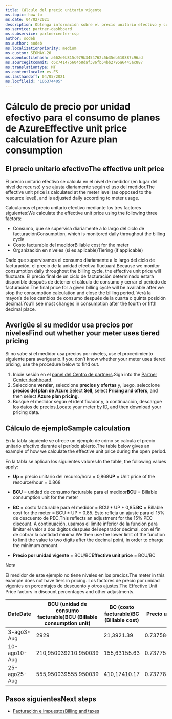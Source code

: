 ```yaml
---
title: Cálculo del precio unitario vigente
ms.topic: how-to
ms.date: 04/02/2021
description: Obtenga información sobre el precio unitario efectivo y cómo se calcula. En este artículo también se incluye un cálculo de ejemplo.
ms.service: partner-dashboard
ms.subservice: partnercenter-csp
author: sodeb
ms.author: sodeb
ms.localizationpriority: medium
ms.custom: SEOMAY.20
ms.openlocfilehash: a662e0b815c979b3454762c5b35eb510887c96ad
ms.sourcegitcommit: c6c741475604b8daf386fb54bb2795a6445ac887
ms.translationtype: MT
ms.contentlocale: es-ES
ms.lasthandoff: 04/05/2021
ms.locfileid: "106374405"
---
```

# <a name="effective-unit-price-calculation-for-azure-plan-consumption"></a><span data-ttu-id="b25af-104">Cálculo de precio por unidad efectivo para el consumo de planes de Azure</span><span class="sxs-lookup"><span data-stu-id="b25af-104">Effective unit price calculation for Azure plan consumption</span></span>

## <a name="the-effective-unit-price"></a><span data-ttu-id="b25af-105">El precio unitario efectivo</span><span class="sxs-lookup"><span data-stu-id="b25af-105">The effective unit price</span></span>

<span data-ttu-id="b25af-106">El precio unitario efectivo se calcula en el nivel de medidor (en lugar del nivel de recurso) y se ajusta diariamente según el uso del medidor.</span><span class="sxs-lookup"><span data-stu-id="b25af-106">The effective unit price is calculated at the meter level (as opposed to the resource level), and is adjusted daily according to meter usage.</span></span>

<span data-ttu-id="b25af-107">Calculamos el precio unitario efectivo mediante los tres factores siguientes:</span><span class="sxs-lookup"><span data-stu-id="b25af-107">We calculate the effective unit price using the following three factors:</span></span>

- <span data-ttu-id="b25af-108">Consumo, que se supervisa diariamente a lo largo del ciclo de facturación</span><span class="sxs-lookup"><span data-stu-id="b25af-108">Consumption, which is monitored daily throughout the billing cycle</span></span>
- <span data-ttu-id="b25af-109">Costo facturable del medidor</span><span class="sxs-lookup"><span data-stu-id="b25af-109">Billable cost for the meter</span></span>
- <span data-ttu-id="b25af-110">Organización en niveles (si es aplicable)</span><span class="sxs-lookup"><span data-stu-id="b25af-110">Tiering (if applicable)</span></span>

<span data-ttu-id="b25af-111">Dado que supervisamos el consumo diariamente a lo largo del ciclo de facturación, el precio de la unidad efectiva fluctuará.</span><span class="sxs-lookup"><span data-stu-id="b25af-111">Because we monitor consumption daily throughout the billing cycle, the effective unit price will fluctuate.</span></span> <span data-ttu-id="b25af-112">El precio final de un ciclo de facturación determinado estará disponible después de detener el cálculo de consumo y cerrar el período de facturación.</span><span class="sxs-lookup"><span data-stu-id="b25af-112">The final price for a given billing cycle will be available after we stop the consumption calculation and close the billing period.</span></span> <span data-ttu-id="b25af-113">Verá la mayoría de los cambios de consumo después de la cuarta o quinta posición decimal.</span><span class="sxs-lookup"><span data-stu-id="b25af-113">You’ll see most changes in consumption after the fourth or fifth decimal place.</span></span>

## <a name="find-out-whether-your-meter-uses-tiered-pricing"></a><span data-ttu-id="b25af-114">Averigüe si su medidor usa precios por niveles</span><span class="sxs-lookup"><span data-stu-id="b25af-114">Find out whether your meter uses tiered pricing</span></span>

<span data-ttu-id="b25af-115">Si no sabe si el medidor usa precios por niveles, use el procedimiento siguiente para averiguarlo.</span><span class="sxs-lookup"><span data-stu-id="b25af-115">If you don’t know whether your meter uses tiered pricing, use the procedure below to find out.</span></span> 

1. <span data-ttu-id="b25af-116">Inicie sesión en el [panel del Centro de partners](https://partner.microsoft.com/dashboard/).</span><span class="sxs-lookup"><span data-stu-id="b25af-116">Sign into the [Partner Center dashboard](https://partner.microsoft.com/dashboard/).</span></span>
2. <span data-ttu-id="b25af-117">Seleccione **vender**, seleccione **precios y ofertas** y, luego, seleccione **precios del plan de Azure**.</span><span class="sxs-lookup"><span data-stu-id="b25af-117">Select **Sell**, select **Pricing and offers**, and then select **Azure plan pricing**.</span></span>
3. <span data-ttu-id="b25af-118">Busque el medidor según el identificador y, a continuación, descargue los datos de precios.</span><span class="sxs-lookup"><span data-stu-id="b25af-118">Locate your meter by ID, and then download your pricing data.</span></span> 

## <a name="sample-calculation"></a><span data-ttu-id="b25af-119">Cálculo de ejemplo</span><span class="sxs-lookup"><span data-stu-id="b25af-119">Sample calculation</span></span>

<span data-ttu-id="b25af-120">En la tabla siguiente se ofrece un ejemplo de cómo se calcula el precio unitario efectivo durante el período abierto.</span><span class="sxs-lookup"><span data-stu-id="b25af-120">The table below gives an example of how we calculate the effective unit price during the open period.</span></span>

<span data-ttu-id="b25af-121">En la tabla se aplican los siguientes valores:</span><span class="sxs-lookup"><span data-stu-id="b25af-121">In the table, the following values apply:</span></span> 

- <span data-ttu-id="b25af-122">**Up** = precio unitario del recurso/hora = 0,868</span><span class="sxs-lookup"><span data-stu-id="b25af-122">**UP** = Unit price of the resource/hour = 0.868</span></span>

- <span data-ttu-id="b25af-123">**BCU** = unidad de consumo facturable para el medidor</span><span class="sxs-lookup"><span data-stu-id="b25af-123">**BCU** = Billable consumption unit for the meter</span></span>

- <span data-ttu-id="b25af-124">**BC** = costo facturable para el medidor = BCU \* UP \* 0,85.</span><span class="sxs-lookup"><span data-stu-id="b25af-124">**BC** = Billable cost for the meter = BCU \* UP \* 0.85.</span></span> <span data-ttu-id="b25af-125">Esto refleja un ajuste para el 15% de descuento de PEC.</span><span class="sxs-lookup"><span data-stu-id="b25af-125">This reflects an adjustment for the 15% PEC discount.</span></span> <span data-ttu-id="b25af-126">A continuación, usamos el límite inferior de la función para limitar el valor a dos dígitos después del separador decimal, con el fin de cobrar la cantidad mínima.</span><span class="sxs-lookup"><span data-stu-id="b25af-126">We then use the lower limit of the function to limit the value to two digits after the decimal point, in order to charge the minimum amount.</span></span> 

- <span data-ttu-id="b25af-127">**Precio por unidad vigente** = BCU/BC</span><span class="sxs-lookup"><span data-stu-id="b25af-127">**Effective unit price** = BCU/BC</span></span>

>[!NOTE]
><span data-ttu-id="b25af-128">El medidor de este ejemplo no tiene niveles en los precios.</span><span class="sxs-lookup"><span data-stu-id="b25af-128">The meter in this example does not have tiers in pricing.</span></span> <span data-ttu-id="b25af-129">Los factores de precio por unidad vigentes en porcentajes de descuento y otros ajustes.</span><span class="sxs-lookup"><span data-stu-id="b25af-129">The Effective Unit Price factors in discount percentages and other adjustments.</span></span>

| <span data-ttu-id="b25af-130">Date</span><span class="sxs-lookup"><span data-stu-id="b25af-130">Date</span></span> | <span data-ttu-id="b25af-131">BCU (unidad de consumo facturable)</span><span class="sxs-lookup"><span data-stu-id="b25af-131">BCU (Billable consumption unit)</span></span> | <span data-ttu-id="b25af-132">BC (costo facturable)</span><span class="sxs-lookup"><span data-stu-id="b25af-132">BC (Billable cost)</span></span> | <span data-ttu-id="b25af-133">Precio unitario efectivo</span><span class="sxs-lookup"><span data-stu-id="b25af-133">Effective unit price</span></span> |
| ------ | ----------- | ----------- | ----------- |  
| <span data-ttu-id="b25af-134">3-ago</span><span class="sxs-lookup"><span data-stu-id="b25af-134">3-Aug</span></span> | <span data-ttu-id="b25af-135">29</span><span class="sxs-lookup"><span data-stu-id="b25af-135">29</span></span> | <span data-ttu-id="b25af-136">21,39</span><span class="sxs-lookup"><span data-stu-id="b25af-136">21.39</span></span> | <span data-ttu-id="b25af-137">0.737586206896552</span><span class="sxs-lookup"><span data-stu-id="b25af-137">0.737586206896552</span></span> |
| <span data-ttu-id="b25af-138">10-ago</span><span class="sxs-lookup"><span data-stu-id="b25af-138">10-Aug</span></span> | <span data-ttu-id="b25af-139">210,950039</span><span class="sxs-lookup"><span data-stu-id="b25af-139">210.950039</span></span> | <span data-ttu-id="b25af-140">155,63</span><span class="sxs-lookup"><span data-stu-id="b25af-140">155.63</span></span> | <span data-ttu-id="b25af-141">0.737757626107858</span><span class="sxs-lookup"><span data-stu-id="b25af-141">0.737757626107858</span></span> |
| <span data-ttu-id="b25af-142">25-ago</span><span class="sxs-lookup"><span data-stu-id="b25af-142">25-Aug</span></span> | <span data-ttu-id="b25af-143">555,950039</span><span class="sxs-lookup"><span data-stu-id="b25af-143">555.950039</span></span> | <span data-ttu-id="b25af-144">410,17</span><span class="sxs-lookup"><span data-stu-id="b25af-144">410.17</span></span> | <span data-ttu-id="b25af-145">0.737782122900436</span><span class="sxs-lookup"><span data-stu-id="b25af-145">0.737782122900436</span></span> |

## <a name="next-steps"></a><span data-ttu-id="b25af-146">Pasos siguientes</span><span class="sxs-lookup"><span data-stu-id="b25af-146">Next steps</span></span>

- [<span data-ttu-id="b25af-147">Facturación e impuestos</span><span class="sxs-lookup"><span data-stu-id="b25af-147">Billing and taxes</span></span>](billing.md)
